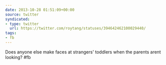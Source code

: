 ```yaml
---
date: 2013-10-28 01:51:09+00:00
source: twitter
syndicated:
- type: twitter
  url: https://twitter.com/roytang/statuses/394642462100029440/
tags:
- fb
---
```


Does anyone else make faces at strangers' toddlers when the parents arent looking? #fb